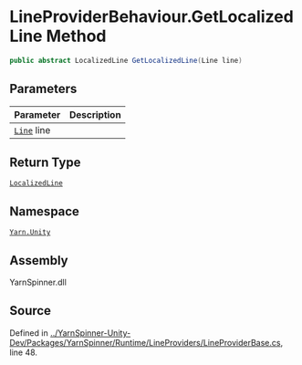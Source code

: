 <!-- This file was generated by a tool. Do not edit this file by hand. -->

# LineProviderBehaviour.GetLocalizedLine Method


```csharp
public abstract LocalizedLine GetLocalizedLine(Line line)
```

## Parameters
|Parameter|Description|
|:---|:---|
|[`Line`](/api/csharp/yarn/line.md) line||
## Return Type
[`LocalizedLine`](/api/csharp/yarn.unity/localizedline.md)


## Namespace
[`Yarn.Unity`](/api/csharp/yarn.unity/README.md)

## Assembly
YarnSpinner.dll

## Source
Defined in [../YarnSpinner-Unity-Dev/Packages/YarnSpinner/Runtime/LineProviders/LineProviderBase.cs](https://github.com/YarnSpinnerTool/YarnSpinner-Unity//blob/develop/Runtime/LineProviders/LineProviderBase.cs#L48), line 48.
